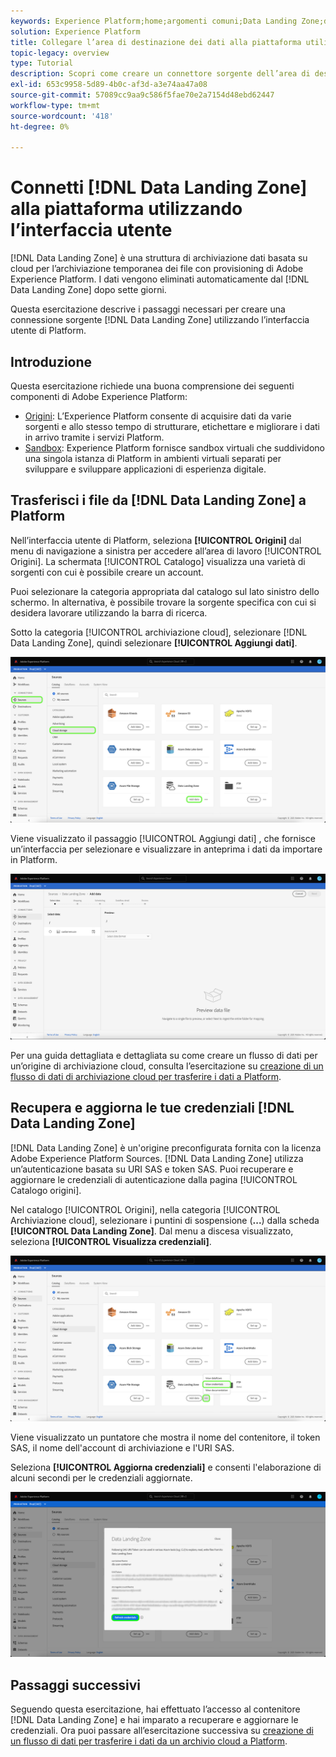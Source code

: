 ```yaml
---
keywords: Experience Platform;home;argomenti comuni;Data Landing Zone;data landing zone
solution: Experience Platform
title: Collegare l’area di destinazione dei dati alla piattaforma utilizzando l’interfaccia utente
topic-legacy: overview
type: Tutorial
description: Scopri come creare un connettore sorgente dell’area di destinazione dei dati utilizzando l’interfaccia utente di Platform.
exl-id: 653c9958-5d89-4b0c-af3d-a3e74aa47a08
source-git-commit: 57089cc9aa9c586f5fae70e2a7154d48ebd62447
workflow-type: tm+mt
source-wordcount: '418'
ht-degree: 0%

---
```


# Connetti [!DNL Data Landing Zone] alla piattaforma utilizzando l’interfaccia utente

[!DNL Data Landing Zone] è una struttura di archiviazione dati basata su cloud per l’archiviazione temporanea dei file con provisioning di Adobe Experience Platform. I dati vengono eliminati automaticamente dal [!DNL Data Landing Zone] dopo sette giorni.

Questa esercitazione descrive i passaggi necessari per creare una connessione sorgente [!DNL Data Landing Zone] utilizzando l’interfaccia utente di Platform.

## Introduzione

Questa esercitazione richiede una buona comprensione dei seguenti componenti di Adobe Experience Platform:

* [Origini](../../../../home.md): L’Experience Platform consente di acquisire dati da varie sorgenti e allo stesso tempo di strutturare, etichettare e migliorare i dati in arrivo tramite i servizi Platform.
* [Sandbox](../../../../../sandboxes/home.md): Experience Platform fornisce sandbox virtuali che suddividono una singola istanza di Platform in ambienti virtuali separati per sviluppare e sviluppare applicazioni di esperienza digitale.

## Trasferisci i file da [!DNL Data Landing Zone] a Platform

Nell’interfaccia utente di Platform, seleziona **[!UICONTROL Origini]** dal menu di navigazione a sinistra per accedere all’area di lavoro [!UICONTROL Origini]. La schermata [!UICONTROL Catalogo] visualizza una varietà di sorgenti con cui è possibile creare un account.

Puoi selezionare la categoria appropriata dal catalogo sul lato sinistro dello schermo. In alternativa, è possibile trovare la sorgente specifica con cui si desidera lavorare utilizzando la barra di ricerca.

Sotto la categoria [!UICONTROL archiviazione cloud], selezionare [!DNL Data Landing Zone], quindi selezionare **[!UICONTROL Aggiungi dati]**.

![catalogo](../../../../images/tutorials/create/dlz/catalog.png)

Viene visualizzato il passaggio [!UICONTROL Aggiungi dati] , che fornisce un’interfaccia per selezionare e visualizzare in anteprima i dati da importare in Platform.

![add-data](../../../../images/tutorials/create/dlz/add-data.png)

Per una guida dettagliata e dettagliata su come creare un flusso di dati per un’origine di archiviazione cloud, consulta l’esercitazione su [creazione di un flusso di dati di archiviazione cloud per trasferire i dati a Platform](../../dataflow/batch/cloud-storage.md).

## Recupera e aggiorna le tue credenziali [!DNL Data Landing Zone]

[!DNL Data Landing Zone] è un&#39;origine preconfigurata fornita con la licenza Adobe Experience Platform Sources. [!DNL Data Landing Zone] utilizza un’autenticazione basata su URI SAS e token SAS. Puoi recuperare e aggiornare le credenziali di autenticazione dalla pagina [!UICONTROL Catalogo origini].

Nel catalogo [!UICONTROL Origini], nella categoria [!UICONTROL Archiviazione cloud], selezionare i puntini di sospensione (**...**) dalla scheda **[!UICONTROL Data Landing Zone]**. Dal menu a discesa visualizzato, seleziona **[!UICONTROL Visualizza credenziali]**.

![options](../../../../images/tutorials/create/dlz/options.png)

Viene visualizzato un puntatore che mostra il nome del contenitore, il token SAS, il nome dell&#39;account di archiviazione e l&#39;URI SAS.

Seleziona **[!UICONTROL Aggiorna credenziali]** e consenti l&#39;elaborazione di alcuni secondi per le credenziali aggiornate.

![view-credentials](../../../../images/tutorials/create/dlz/credentials.png)

## Passaggi successivi

Seguendo questa esercitazione, hai effettuato l’accesso al contenitore [!DNL Data Landing Zone] e hai imparato a recuperare e aggiornare le credenziali. Ora puoi passare all’esercitazione successiva su [creazione di un flusso di dati per trasferire i dati da un archivio cloud a Platform](../../dataflow/batch/cloud-storage.md).
